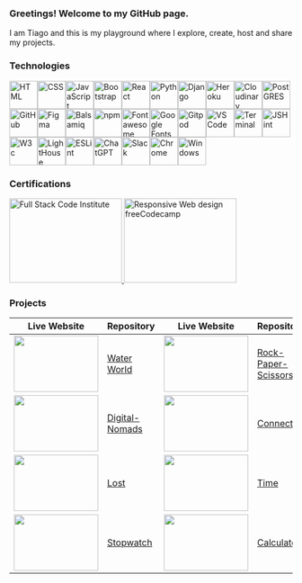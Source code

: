 <!--
**TiagoMA90/TiagoMA90** is a ✨ _special_ ✨ repository because its `README.md` (this file) appears on your GitHub profile.

Here are some ideas to get you started:
- 🔭 I’m currently working on ...
- 🌱 I’m currently learning ...
- 👯 I’m looking to collaborate on ...
- 🤔 I’m looking for help with ...
- 💬 Ask me about ...
- 📫 How to reach me: ...
- ⚡ Fun fact: ...
-->

### Greetings! Welcome to my GitHub page.
I am Tiago and this is my playground where I explore, create, host and share my projects.

<!-- Tech -->
### Technologies
<!--<img src="https://res.cloudinary.com/dmbdqco85/image/upload/v1702344899/techskills/vluhppt0mbpn1ct1sik6.png" alt="HTML" width="50" height="50">-->
<img src="https://res.cloudinary.com/dmbdqco85/image/upload/v1702598222/techskills/ppqgmpdjuws0bvitwqiw.png" alt="HTML" width="50" height="50"><!--<img src="https://res.cloudinary.com/dmbdqco85/image/upload/v1702344900/techskills/twljrureqrlp3qxcvpzv.png" alt="CSS" width="50" height="50">--><img src="https://res.cloudinary.com/dmbdqco85/image/upload/v1702598222/techskills/ofjd90cx81gifnmdxsqi.png" alt="CSS" width="50" height="50"><img src="https://res.cloudinary.com/dmbdqco85/image/upload/v1702344899/techskills/hr80egjszybofxnhn07j.png" alt="JavaScript" width="50" height="50"><img src="https://res.cloudinary.com/dmbdqco85/image/upload/v1702347976/techskills/ndvjbg5bob8whrbkasw2.png" alt="Bootstrap" width="50" height="50"><img src="https://res.cloudinary.com/dmbdqco85/image/upload/v1702344899/techskills/p4sajzqidibsjndzspk1.png" alt="React" width="50" height="50"><img src="https://res.cloudinary.com/dmbdqco85/image/upload/v1702344902/techskills/ekoksrxskkguaowe1p02.png" alt="Python" width="50" height="50"><img src="https://res.cloudinary.com/dmbdqco85/image/upload/v1702387387/techskills/mtps5kkztgmxt27vm5wf.png" alt="Django" width="50" height="50"><!--<img src="https://res.cloudinary.com/dmbdqco85/image/upload/v1702344900/techskills/yowsj3xkppfseoxhcm3y.png" alt="Django al" width="50" height="50">--><img src="https://res.cloudinary.com/dmbdqco85/image/upload/v1702344900/techskills/bk8dyfsrtoopy1rhrald.png" alt="Heroku" width="50" height="50"><img src="https://res.cloudinary.com/dmbdqco85/image/upload/v1702344899/techskills/sidsucghepves4hy39mh.png" alt="Cloudinary" width="50" height="50"><img src="https://res.cloudinary.com/dmbdqco85/image/upload/v1702344901/techskills/d6qalhhpbs03cj2ww6vo.png" alt="PostGRES" width="50" height="50"><img src="https://res.cloudinary.com/dmbdqco85/image/upload/v1702344901/techskills/i5xqxnnwpxexxjvhdfwa.png" alt="GitHub" width="50" height="50"><img src="https://res.cloudinary.com/dmbdqco85/image/upload/v1702344901/techskills/ytybzzf5lxl7eden3swy.png" alt="Figma" width="50" height="50"><img src="https://res.cloudinary.com/dmbdqco85/image/upload/v1702513094/techskills/nemmt5qbyksu6erwluad.png" alt="Balsamiq" width="50" height="50"><!--<img src="https://res.cloudinary.com/dmbdqco85/image/upload/v1702387387/techskills/gaoqf7oek7loe9my6yth.png" alt="Balsamiq" width="50" height="50">--><img src="https://res.cloudinary.com/dmbdqco85/image/upload/v1702344900/techskills/ky8497e3yxs0kpntihjw.png" alt="npm" width="50" height="50"><img src="https://res.cloudinary.com/dmbdqco85/image/upload/v1702512447/techskills/idwjy2ujagiautrevfxw.png" alt="Fontawesome" width="50" height="50"><img src="https://res.cloudinary.com/dmbdqco85/image/upload/v1702598927/techskills/tmwdomt2kchrgpxurxfl.png" alt="Google Fonts" width="50" height="50"><img src="https://res.cloudinary.com/dmbdqco85/image/upload/v1702515300/techskills/tei5qmwy4n6ky4amuwcq.png" alt="Gitpod" width="50" height="50"><img src="https://res.cloudinary.com/dmbdqco85/image/upload/v1702344900/techskills/ilevqsea5zzynshpnimq.png" alt="VS Code" width="50" height="50"><img src="https://res.cloudinary.com/dmbdqco85/image/upload/v1702598221/techskills/bhaqwzkazbqqdh8qj3v6.png" alt="Terminal" width="50" height="50"><img src="https://res.cloudinary.com/dmbdqco85/image/upload/v1703206706/techskills/f1gqdb1pfayiki3815mn.png" alt="JSHint" width="50" height="50"><img src="https://res.cloudinary.com/dmbdqco85/image/upload/v1703206715/techskills/q9otbkob3tdviycrcyyx.png" alt="W3c" width="50" height="50"><img src="https://res.cloudinary.com/dmbdqco85/image/upload/v1703338543/techskills/d2p6vu6ele2i4yltmrut.png" alt="LightHouse" width="50" height="50"><img src="https://res.cloudinary.com/dmbdqco85/image/upload/v1703206704/techskills/wpfkfx6ultodzbf0vvaj.png" alt="ESLint" width="50" height="50"><img src="https://res.cloudinary.com/dmbdqco85/image/upload/v1702387387/techskills/j5t6ndfpoddwsa8cujvs.png" alt="ChatGPT" width="50" height="50"><img src="https://res.cloudinary.com/dmbdqco85/image/upload/v1702387387/techskills/dzymbpxsdluyvm5hquye.png" alt="Slack" width="50" height="50"><img src="https://res.cloudinary.com/dmbdqco85/image/upload/v1702344900/techskills/rpsyrpeyolkl2ccuq8wf.png" alt="Chrome" width="50" height="50"><img src="https://res.cloudinary.com/dmbdqco85/image/upload/v1702511875/techskills/ksa05v5u2huaserw1qwa.png" alt="Windows" width="50" height="50">

<!-- Certifications-->
### Certifications
<a href="https://www.credential.net/e29621a3-0a15-467b-8bdc-5b3f430a9f24" target="_blank">
    <img src="https://res.cloudinary.com/dmbdqco85/image/upload/v1705572451/gfvnetqftc3tszthumxi.png" alt="Full Stack Code Institute" width="200" height="150">
</a>
<a href="https://www.freecodecamp.org/certification/fcc4b91224a-c098-4fac-baaa-bdb55daa6fec/responsive-web-design" target="_blank">
    <img src="https://res.cloudinary.com/dmbdqco85/image/upload/v1701990105/d8bapss10sxb3p8txyyz.png" alt="Responsive Web design freeCodecamp" width="200" height="150">
</a>
<!--<a href="https://www.freecodecamp.org/certification/fcc4b91224a-c098-4fac-baaa-bdb55daa6fec/javascript-algorithms-and-data-structures" target="_blank">
    <img src="https://res.cloudinary.com/dmbdqco85/image/upload/v1703724287/dyhghghaf8j7unfknsj9.png" alt="JavaScript Algorithms & Data Structures freeCodecamp" width="200" height="150">
</a>-->

<!--Projects-->
### Projects
| Live Website     | Repository  | Live Website     | Repository  |
| ----------- | ----------- | ----------- | ----------- |
| <img src="https://lh3.googleusercontent.com/pw/ABLVV84okxddeXzfDYqdhdE9aAUL91ohmmmkOHTMneLQHmVnrn5p6Yo899ccUJwSs2frMo1-aer0IbxQvWrMhQHfi5lyLOH94RUa_Qiz10gbROyMBr6nTeaSCYczVgHHqSXACxPoKQrSnoi-CCTBWzKk-iffNjirGzPbt5D3hWdJt48HfaBRzaj5jpLSUuiOo6-NuZnx6p-CL8V8xhg4AnJahy8zo5OA8Kq6e0rQ783FROWITQAk_nTdTXY-1EqhYrmfsZ5Ptc0p4pCklMcfZAPCpp23Idmyj4HXqEwSQccGN74a3wjmJJR8PQKxK34vlwE75YD1Mhqrw7FTaawzucrnc3KJXoCMPbRfgficq2R4U-gHLybyqdFq9PqS-PikzOrTdOE8wAkg_VViibOo8KU5PdNY5ZsUnnGDSnsBgR5zu7Byk8rml2j2NXCBXiwSP6MCTIqOGuiMY6vk_kephsSWjSM_s9w5CqVn9qaEr0AA5wr-LmjHPQT7rQKw6gggE_6VndLJnTDBeSGKY4beeneRm2_ObQItD2KIhKeGP6waY2nKcCpPz0Fv-SUyQ0iUpikqalhfu7DDAz7g7eKOZ-Nr-qAxOm3IHyqpHHRo50wfG7z2xLw92pw0ubZeSICMsVKKLIoNCvcV49O71OcbTaf3vJNKA25Xq_ioHe1oUmPFchA5upyDQWmRt-JogNn2Dwe65Dx3_0jVdFAoIb4xAiSyW-PBT1gswTB6ASXtlz4BDrhnJkF835ag4viFtt89-jzXb9iJMqZXI8Xr-7wy7P2_LY0u2IouzvwsvRvpfFbWHt16MQTpvAICGoyzSFgKzjPV-ClrPbkmyuk_HCDW2aSFC7ZgUMryMa4nfT2-_AQ1N6h7upB1OrZbw-9nDJzZv0ukkkxD1YxbU99tOWGekzOOzeWWQTt08TWdMNV6aFlsQu2l_NFNmM-pFbEn_w=w980-h615-s-no-gm?authuser=0" width="150" height="100"> | [Water World](https://github.com/TiagoMA90/water-world) | <img src="https://lh3.googleusercontent.com/pw/ABLVV84HGh8vCQEGiFOZPzdd_D4T_hMaKoaclZABuecR5-Qm0nsWanm9eDRCD8QnOYMdMlcfThsCSl55fs_71bEJg0e_m7qHIPODgL4ap3LEwpcyLI1bO_qO0b8lJl6HSlNosG7WdOZsEi52UP4c_e3PL6aNp9QdYqd34kMipFjXu8C0qrXsdf_097gKXt0WIvoWqVZ1w6RjXAobJggJ9X5H1EcJHynQmTRtLs3UjgiFYeWxdtDXOeDeyrXCjzQdenSoBQirPgRxSTroMvpqWXW0x-3TKdfSlWlUvFjHxmpnn7Rtqr8AAaCkJLwbESjIhIYceQ_09ROesC9A9W-3pwZ4njuM2Wh8Yr_JRL5kv1X2dH1V1cUdi_TkRMbcAVo-_3OEBvvw_8IBLL7zlcPWVFOwNlSUa1PbHjCaT_rPrnCmOrkoti5BetjHgpKzXUgqD3p9zUvevDk4qcrLhKBwNCgS0w0JMhHqCin9UzuFzwxbLqrEoYk-p55LUM1Eb5IA-E-amKWmdqAuhqZ-taEenE7wiRwp0DqAvvsV3o-FcYDKAhpi-XJNTJ-jIiQrVmwLoOEM1GGmwCJPd3JfuVHOkqLdOr0tT5OFUpokjymLdwxn6kmnaR7V95_jhARVRTtTqTqfGsM3POWr3LMdK7CWoX-3A1SS4-pgaFruGtb19qr9Ab1sWdD1chJWSSG26AUE2nKMud9wXb3ZhJ2Fhk5dlhed3V9iHKP5XZUe7idBK8glUZAJOZR3Z_kl3EomhyMr-HkKZaHA9uel29hxre41ScQ7XlQn0emVVm8sr0fpKSyAt5_9sjlKMkYAPN80dXjinarpFRYdUsBwTfaX_yJLDmQCsX6InWZdZ-od2Z5yvEIy49B-2fpVvJbL1zLUOf6atFPGw4YjlEuZk0PXzz3FT3vx_BDafBYPQI-HmCHIiKb7ICtGdvWuzoxagVSKkw=w980-h615-s-no-gm?authuser=0" width="150" height="100"> | [Rock-Paper-Scissors](https://github.com/TiagoMA90/rock-paper-scissors) |
| <img src="https://lh3.googleusercontent.com/pw/ABLVV87GQ7wAPY6rYhVPg1SvxKoutBdnooRDchr7fuqchHN9KAzMrNLQygtBvRhFig28PM9jqI5ajmuHuNh2t9nBJvSWJ-nz5eABfZ1yheTt8NkmNfdx8SSLcyR5oDa2kyv3atU_qqElmHw5-84HgGRyKWdfLEQZrdTdw32VwauvQf7L78bd6-vYJ5a2rkdvEemwv34zHFj3ZMK1tOTVA3QmCFR7Qn3YmaJU0iSYAcR0fLyrSIeZdq05aKBq4exkqDWf5eomJXwsdJ4VSWn58nvuwm9rZcUia-NKjeIPupCI0yvkkiW0rFp3jUxUSc--aivEgcLOAkU2kR_4mUVlnKjFQIfC-gU_yMNauxu0lYY30Fk9yVOXtHMHblWxhaeLLrnlzfaQSwA7UgWyk4M-QynUNmgsXnOoZS6sjZv2cFmPrXNaJWsyMWBZQZiW8hngw4D5SXl9iOqOQ78CwxfomvAGzwYkl_vipTXnY2JN-Hckm6l0AAXQdb72FQOP37rjbhBqtT9VW2UIOQIKHa2kU-Hib_uKOQ5R-PSTmvu0iIgCu2YOGzjTXw5cg6J-jfWQiA1PEPqqY9k95JA2IRwFwXeIDz0GeIdoVYNZb4q5z3N_pTiJb-WTusZyMtOkC-lqQcsdcijy9hDYec2FKiPVJwL98pjwcScjPVHbT4MJGv_a6yFOfT-8mr5YTssFPb6oeL5sirESZZUf25UHqoqzusPFwFCBLOXMYwNVpmCdl4q-Tc-Q4-pyo9GhOhDGZucphhHIyrKkEyFPkBe6cQfdLDeULz4hzRkrw7cc8nbiZd_pKXBuEli6bBmEgd2N5imOVEMmkHzT4ji2iqBOWbT9xxPJePFB3nUqoOVJiYeA6KI4A0NMjoZZFYqlnA494AcarkyCLOdIFdnuSZyyzRFTu6eOYIFQ3oJnmhIZh22Ljvryh4Orv4VrZubbVuGZkw=w980-h615-s-no-gm?authuser=0" width="150" height="100"> | [Digital-Nomads](https://github.com/TiagoMA90/digital-nomads) | <img src="https://lh3.googleusercontent.com/pw/ABLVV84pR0LXtwBg7AwkVI-_FSyZnsZH59yw8I9HQMgVD_TpO8jKeCJrtiVkPacZcpN7jGmCZzbhWBduQe8fGm9bhoCE3ZtzngUllSbdNu9KlhotdAH5rCNQv1kSdv2egTZDfjm6djiru88xLm0678P_fd9o13XX6R_JSu_MJ5Zsg68MnNuwqlskQMD7jfLoi-h4E4TKat81VXrnDlVDbMSaCeTZpg_vUJtjusWB00Sa1I01_dG4daU7-XROENuhgOrWFQao143o9EayzkDgCeuDXcZDaGXJ8yYTHj6D5EVmeNx1SwA6GuMAqOz7f-1U-cRorMbpft08HH3PVxfDIm0U9Mngopk1WPgD3WtYKv8XFAiuE5djBHPNfmc257cbbBcTPSb27E_7CibB1ajICW6oWFiMRy1gxC2uGa3uIMRearRE5j9-_OWG5gnImuN9mTxfjJOgy49ctnau7HG58uYlC-N7XQNyaFm9zX7v7LEm27a9Eoh4VqBbJla5ZVhO7IbBrl9fiSpRm-anjVrAYmOkU96W1SRyZwcz3dQPz-Oq3HqQYrI4r-0OcpkEu6jrE4508ENkrfamRtQkFGx6Crn0lnaFtv6mJmAjyOxHYbc6BsI85wrCZHjD5lfkh3Ywd4uqmS5IoCo5yrsOH4-NCj2hySwn1h279mzpXWJDSibHzlAiVUzPXOLYBUENaF_MgtxcMENbdh9n-7JP22vM7amuhteaCz6O1iKyzt9zKcIlVD2P-JcD0B_Z9NI-WbC6mOcxqrAbXV33Viiwxt6VPVBNsPDq1klggguf2b3u0KIb24QB1fkpdwnGjmnvjTLzGF2wlkN8V7FdB5gAclwMSjQcmy_CFVtG1ZD2cHvsM47ayHOiXRIbkiZoXSrXScTYcxKBPuE9lzx6Fx8D2RxnIrKpHhAGfjhsC9CNXLnUhGbsglKWKsHyl96wcHSi=w980-h615-s-no-gm?authuser=0" width="150" height="100"> | [Connect](https://github.com/TiagoMA90/connect) | <img src="https://lh3.googleusercontent.com/pw/ABLVV87GQ7wAPY6rYhVPg1SvxKoutBdnooRDchr7fuqchHN9KAzMrNLQygtBvRhFig28PM9jqI5ajmuHuNh2t9nBJvSWJ-nz5eABfZ1yheTt8NkmNfdx8SSLcyR5oDa2kyv3atU_qqElmHw5-84HgGRyKWdfLEQZrdTdw32VwauvQf7L78bd6-vYJ5a2rkdvEemwv34zHFj3ZMK1tOTVA3QmCFR7Qn3YmaJU0iSYAcR0fLyrSIeZdq05aKBq4exkqDWf5eomJXwsdJ4VSWn58nvuwm9rZcUia-NKjeIPupCI0yvkkiW0rFp3jUxUSc--aivEgcLOAkU2kR_4mUVlnKjFQIfC-gU_yMNauxu0lYY30Fk9yVOXtHMHblWxhaeLLrnlzfaQSwA7UgWyk4M-QynUNmgsXnOoZS6sjZv2cFmPrXNaJWsyMWBZQZiW8hngw4D5SXl9iOqOQ78CwxfomvAGzwYkl_vipTXnY2JN-Hckm6l0AAXQdb72FQOP37rjbhBqtT9VW2UIOQIKHa2kU-Hib_uKOQ5R-PSTmvu0iIgCu2YOGzjTXw5cg6J-jfWQiA1PEPqqY9k95JA2IRwFwXeIDz0GeIdoVYNZb4q5z3N_pTiJb-WTusZyMtOkC-lqQcsdcijy9hDYec2FKiPVJwL98pjwcScjPVHbT4MJGv_a6yFOfT-8mr5YTssFPb6oeL5sirESZZUf25UHqoqzusPFwFCBLOXMYwNVpmCdl4q-Tc-Q4-pyo9GhOhDGZucphhHIyrKkEyFPkBe6cQfdLDeULz4hzRkrw7cc8nbiZd_pKXBuEli6bBmEgd2N5imOVEMmkHzT4ji2iqBOWbT9xxPJePFB3nUqoOVJiYeA6KI4A0NMjoZZFYqlnA494AcarkyCLOdIFdnuSZyyzRFTu6eOYIFQ3oJnmhIZh22Ljvryh4Orv4VrZubbVuGZkw=w980-h615-s-no-gm?authuser=0" width="150" height="100"> | [Digital-Nomads](https://github.com/TiagoMA90/digital-nomads) |
| <img src="https://lh3.googleusercontent.com/pw/ABLVV86rTtUGVpxKQQwz6pr3_uiEiJMjCFzN7EnHMZ0aeKbwj4YW2eX2v1xlNdjWIlheBK-rC4-hLgzp3zxvnMqULmpf7JrIYL0OnJFvSak2BmzS0Ovx_Qss3DdyJ2QpVEubMGiK8dUPnxrTU8Rclqnb3R-je87-pV3ALAfQfoqSgsu-rKnQzt_efvm_zlGBXfEh1zkepFfAe8Ei-hfAB6dLiHgolIw-eJeOBZKu_DexJ5A43m4O4zmVPeKc7-KrNTRLtcHHGKsXlVFduwkngpgvkGMjtG3Zbqw6TaDneeT9TmF_R5tFNSWO194VoFOg6MIrUFghzFwpK2y_xw7trU4o9-oCfT3q3xwQb7YSztdUFmHQfFI-q9XxxKW0CVFFbeqdqkyobGGU_Re104f3K8tVFvc17U2WLxSon37DsvSLNCmemvfUn_QTmgo7iZFcBQCmkEtLx3G8G7fdcm2SWiUVGcnTzi6DN23Xsa2S7DDlEhGCD3t89ZRQowLJ7onx6aMh2be58IJunIcsn5YSqpBmh9z-9yqp9lRWSMxFPpBQee0QSmiDt23lB8yeybeXIHmuWvhf_pAtaBhIpVWsNEWbqDofD5tI26NCKvnO4Xy4JZDRsB8_LdTDBgGjUpQa4CzJ5SbYvzQfeCVg3snjPhv4UwZs4le-yYdZifm9yfzDrTnkBAJcEy26r4zq27ylutzZISgEJM8Qm-gVnDD_rZj8umersZc3Rr6tTWdLxUY0TSfDfzX0Yyz7yU3bN3He8dawfY1fzQYdGZlTo735JLWtmgOfLX3rN-EbSiZW9KixH37W5U521ojw-vA99FdixM8JSOmFho1g0Dt-yW4Gxl1Cp1DJuaElE-ICUSuOhhQnffefo-cv9yk4hc2S9ZtGBjblqfRYBd7niOBAX7xuHIie-zlq0crGMoBi1vl_lvO0R45TbHGY7tTgrCzoGQ=w980-h615-s-no-gm?authuser=0" width="150" height="100"> |  [Lost](https://github.com/TiagoMA90/lost) | <img src="https://lh3.googleusercontent.com/pw/ABLVV876l-Xq2mP6c8qG7R8tQHGCe_CzXS2ajOkNuX4rSRmBR-Mb3qnbnRuQmWgjrcNsOjdIx567wyiqwyhs3mpTBCaP2AJBkXpodRN4lc-YubSboFQGciXMPoK1c2yfF2oIiKzP4qYu025CxuDyExlXDigOPSJ73OgwiyAwXRelCWWnRQTSx-wrC0YFfb4blPmSPn9CpMoSl5jShsMvaw6YziNwpmofR9s1m5ZWQOjG_7SA9RAA7VycN_jxIxK2nCQdY4H7EJ9DgrguoYb6Y6Dc9SHRJDZVAD3n2WxAX9qOEaOf6IfaklDJFToD-hHGTyCa8wcHzPh_PXeAxdN0EUNcbAeP4nVXxV4rSURkGhbi2b2sLKoNg-F1leqJTOeeIAj1CZXk_9tfEZhiS14vIhnUu815Oum7N1dAxb4pLXAI35OFek6OxnADRIZUm2zj6L1mJI1T7O3NSjOyNL5vUL0USGj51zMijH6Ym8nZCXaQXVBf-lAmTyOch80Bw8pr3HHMDEyjICBX0VmtpzrTtjmnX-9Z0Mn54mX2XBv_CEp2yoS8QBfhjgy49czC6wUm5-kYCFWMUKozNcLlpPiTP9ulA9wDn_JscIFYoFnlAdx4EOjysDqSuEO67QX-ik4h4qa_GnZlia8ZqdcwLuGj8dXGwWs293l6uh_HNRnVYsz1QyIaTSgla_K1z0cxWGE7X2JQu_bWCojkc051C8iHuMMnGB2nLgBSOC2VlysFuhoz1LDqAwYTx6c2ypXy0ol9B626hL_lANqMOMoiJ_B1m2-2DG1_7D3CsnTUNczS02qYYeI2NSizThFO6TxVIOamzaiMpKCFuIWLR-0UiCDiVaFww8UZuUQRKmHUtZoe0u-S6xUGkrzvWWINXNVMsaLVr_kQOrDW8Aa4fhpXSdvZVNGq2dXdVUIilGd6RbbYZqSlK81TZUXEA9Eoa3EF5w=w980-h615-s-no-gm?authuser=0" width="150" height="100"> | [Time](https://github.com/TiagoMA90/time) |
| <img src="https://lh3.googleusercontent.com/pw/ABLVV87p0YUk4Cw553MdwWsLjy3mavDEtuDkFKIaJB2xEh0xluGeasmZOQ7yQPTjd7tZRXz6rWVgQW0v-uNkgM0tk8xGj_srwUYtjl56YCREPcWbEb8ppm8da_midhbqFH92CrdcJiAUQP5znAhCEFvZ3oU2fcTsyKu4IeCcxsbijVIr7c9S3JjYVY7oQ0i4siccymFH9jRFIByY9rxdrZZBvEK6Sbcy-0FnZS5P-dlioczCKYFaqnfLFedaZwUpjoBAV6i7AvNajJ32ZTd4C-WvkzMr3PHiG5_uxDm0GDeA7u99jvhDVZ_fEDrzqt5-jcnCCpHcoSwVcezt6k31MWSx9R8JcMk2nzx0UQvzc7kpQybPV7rKi7krXjfNoDcxXlkhfzlb00oPfKVIZfqlbpdYfCu0SjHkMFc4mBzYUivYehdCdw1uST1Dkn--pXTYZfUlG3oF7jbcbU2diPcAbuL6mcagquD77-rNS_tBTIF2uIBdNe6wRuw8S1oFRQYERNPH9LG0Jq3p3GoqDBIRSph3NhAjElwJFUf5xkhgJrMz3apnwnOyvURWQuKfVfray2ldvPjaMS0o_Z4lx37kNAQK0nzCodE-GLwX7wph-WP_xiAK1nAup1S3cAISw7REDtMLYTpg7gt4mnV7utO1wsAyh0LFYwQIZ9QnMnDIBWr0OHk461vWnJ9hEY8kWbDwE9TcY9kJ3_p1CePe_pQrcv-Bh8xsky4tLldMWfJoIk0XMV34A6FbtyaJOtsauwGkO4QMfgWeDkAoLHJkFrSI4lPGctcVXuHMuiqJw7i7cF1bKfJirUPiBzynMU_wVgnptY0Gp3NWcNaJI-y6vFS-8asHa2XrzYgMB9HBwmmvb7axYPlvXKruhrl2GZwU23tnK9LY-yHlFHF1P-FpsG_3_Q_3q_6-rCb6ZmkdZ5j5JuiSfRbxute2JxwIaw_dyg=w980-h615-s-no-gm?authuser=0" width="150" height="100"> | [Stopwatch](https://github.com/TiagoMA90/stopwatch) | <img src="https://lh3.googleusercontent.com/pw/ABLVV87H5rD8p_S8-5eMLOGnwS4wLVEt30WY4f9olHUrtA22Kx9OJ0pNElO33CYvcv5hchY85djMA6B15qb1T00m4cUiIeIB2bTfdLyZdmNCLbBUlo9SzYRGGzNu_UZtrl-O1Oo-y8HdZKeN7CJBN1wI_T1fN7KTvvdem5FbGiG4P9efWd4VyYspNCkwL3r15U6w55Hfv_x8vz0NKSMf1IB1OSC2ZgHMZstHk6VlZQT37OeOIuZcHwCGO2QCQ9DDLEnfdutB9Go6J9U9dCzPv_JTl0dZvmkliLZdV2F378gFhTeBYdKRAmIYjecWzpijAicCF6j8Egv-Nxsw_Nmlc5Ktl56az3wumc5gBhfZYh3ieTC30cQGwOyU0kZ7Gsn9fX37PsGsaXEdosN-2Hc5WRpD5hFHxVghMjY3kIx_ewjzWj2fnwUOnltjNRjOOQ4uc0wFqZYt72qcKmgC_OUtRczdXvUdwJGKdkhJkwqCg0zJwj0Lfg0aPGxh0EMrkI32FwAWQfZUYIPU7AIuXtAhZH_2m7wa9ny7WZX9LMI93BAaAxw7AVqD-GA4EkewlAEydClw2KcZizKaC_xdjdvGej0f7IIc0opxcXd3O8pnKagJC8ACOjtNpt7hj8x10bpLR2lNH626nZXpFuBkUVz6oJCH0dwfZfp4Rt2hjL9NqajTzg5XMPpsfMhvZIH-BNga4v_e2h12JKtNXKz4moClCAMTmdbdPNrkQnmsgfn4XV2yANSJSQhLBg9O2KksuzeL7-jNd_VqrK1u6HH83cJe1JBdno71J5Vb1MgyQdfypRRhxuPrG9-wBqEU9KH52A73hLaMmXkJlVGPrCGDFzn36H305ZDHA-hank5fkAZdgmMrhO0q9_EEPoiOsFr_95FgIaerg2GU7NvRQUZ0CI3hJu3E6ZnrB8VR4zvZB7f-_URFOfjAm-u6TuotFxFZVQ=w980-h615-s-no-gm?authuser=0" width="150" height="100"> | [Calculator](https://github.com/TiagoMA90/calculator) |

